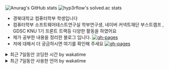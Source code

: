 ![Anurag's GitHub stats](https://github-readme-stats.vercel.app/api?username=kasterra&show_icons=true&theme=radical)
![hyp3rflow's solved.ac stats](https://github-readme-solvedac.hyp3rflow.vercel.app/api/?handle=hc19991003)
- 경북대학교 컴퓨터학부 학생입니다
- 컴퓨터학부 소프트웨어테스트연구실 학부연구생, 네이버 커넥트재단 부스트캠프 , GDSC KNU 1기 프론트 트랙등 다양한 활동을 하였어요
- 제가 공부한 내용을 정리한 블로그 입니다. <a href="https://kasterra.github.io"><img alt="gh-pages" src ="https://img.shields.io/badge/Kasterra's%20Archive-222222.svg?&style=flat&logo=Github&logoColor=white"/></a>
- 저에 대해서 더 궁금하시면 여기를 확인해 주세요 <a href="https://kasterra-diary.notion.site/huichan-resume?pvs=4"><img alt="gh-pages" src ="https://img.shields.io/badge/Resume-222222.svg?&style=flat&logo=Notion&logoColor=white"/></a>

<details> <summary>최근 7일동안 코딩한 시간 by wakatime</summary>
<img src="https://wakatime.com/share/@kasterra/21261529-66da-4824-9831-c2acd79e1046.svg"/>
</details>
<details> <summary>최근 7일동안 사용한 언어 by wakatime</summary>
<img src="https://wakatime.com/share/@kasterra/cb20cf6c-451c-4e4f-b962-1a4592511ae9.svg"/>
</details>
